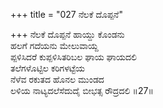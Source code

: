 +++
title = "027 ನೆಲಕೆ ದೊಪ್ಪನೆ"

+++
ನೆಲಕೆ ದೊಪ್ಪನೆ ಹಾಯ್ದು ಕೊಂಡನು  
ಹಲಗೆ ಗದೆಯನು ಮೇಲುವಾಯ್ದ  
ಪ್ಪಳಿಸಿದರೆ ಕುಪ್ಪಳಿಸಿತರಿಬಲ ಘಾಯ ಘಾಯದಲಿ  
ತಲೆಗಳೊಟ್ಟಿಲ ಕರಿಗಳಟ್ಟೆಯ  
ನೆಳೆವ ರಕುತದ ಹೊನಲ ಮುಂಡದ  
ಲಳಿಯ ನಾಟ್ಯದಲೆಸೆದುದೈ ಬೀಭತ್ಸ ರೌದ್ರದಲಿ      ॥27॥